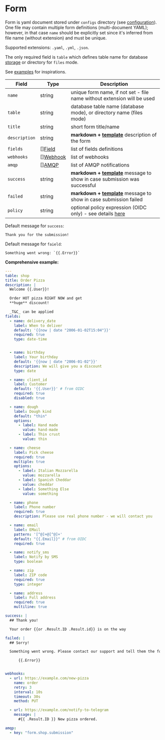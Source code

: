 # Form

<!--  {% raw %} --> 

Form is yaml document stored under `configs` directory (see [configuration](./configuration.md)).
One file may contain multiple form definitions (multi-document YAML); however, in that case `name` should be
explicitly set since it's inferred from file name (without extension) and must be unique.

Supported extensions: `.yaml`, `.yml`, `.json`.

The only required field is `table` which defines table name for database [storage](stores.md) or directory for `files`
mode.

See [examples](https://github.com/reddec/web-form/tree/master/examples) for inspirations.

| Field         | Type                                   | Description                                                                                    |
|---------------|----------------------------------------|------------------------------------------------------------------------------------------------|
| `name`        | string                                 | unique form name, if not set - file name without extension will be used                        |
| `table`       | string                                 | database table name (database mode), or directory name (files mode)                            |
| `title`       | string                                 | short form title/name                                                                          |
| `description` | string                                 | **markdown + [template](template.md)** description of the form                                 |
| `fields`      | [][Field](fields.md)                   | list of fields definitions                                                                     |
| `webhooks`    | [][Webhook](notifications.md#webhooks) | list of webhooks                                                                               |
| `amqp`        | [][AMQP](notifications.md#amqp)        | list of AMQP notifications                                                                     |
| `success`     | string                                 | **markdown + [template](template.md)** message to show in case submission was successful       |
| `failed`      | string                                 | **markdown + [template](template.md)** message to show in case submission failed               |
| `policy`      | string                                 | optional policy expression (OIDC only) - see details [here](./authorization.md#access-control) |


Default message for `success`:

    Thank you for the submission!

Default message for `faield`:

    Something went wrong: `{{.Error}}`

**Comprehensive example:**

```yaml
---
table: shop
title: Order Pizza
description: |
  Welcome {{.User}}!

  Order HOT pizza RIGHT NOW and get
  **huge** discount!

  _T&C_ can be applied
fields:
  - name: delivery_date
    label: When to deliver
    default: '{{now | date "2006-01-02T15:04"}}'
    required: true
    type: date-time


  - name: birthday
    label: Your birthday
    default: '{{now | date "2006-01-02"}}'
    description: We will give you a discount
    type: date

  - name: client_id
    label: Customer
    default: '{{.User}}' # from OIDC
    required: true
    disabled: true

  - name: dough
    label: Dough kind
    default: "thin"
    options:
      - label: Hand made
        value: hand-made
      - label: Thin crust
        value: thin

  - name: cheese
    label: Pick cheese
    required: true
    multiple: true
    options:
      - label: Italian Mozzarella
        value: mozzarella
      - label: Spanish Cheddar
        value: cheddar
      - label: Something Else
        value: something

  - name: phone
    label: Phone number
    required: true
    description: Please use real phone number - we will contact you

  - name: email
    label: EMail
    pattern: '[^@]+@[^@]+'
    default: "{{.Email}}" # from OIDC
    required: true

  - name: notify_sms
    label: Notify by SMS
    type: boolean

  - name: zip
    label: ZIP code
    required: true
    type: integer

  - name: address
    label: Full address
    required: true
    multiline: true

success: |
  ## Thank you!

  Your order {{or .Result.ID .Result.id}} is on the way

failed: |
  ## Sorry!

  Something went wrong. Please contact our support and tell them the following message:

      {{.Error}}


webhooks:
  - url: https://example.com/new-pizza
    name: order
    retry: 3
    interval: 10s
    timeout: 30s
    method: PUT

  - url: https://example.com/notify-to-telegram
    message: |
      #{{ .Result.ID }} New pizza ordered.

amqp:
  - key: "form.shop.submission"
```

<!-- {% endraw %} -->